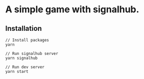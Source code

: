 # A simple game with signalhub.

## Installation

```
// Install packages
yarn

// Run signalhub server
yarn signalhub

// Run dev server
yarn start

```